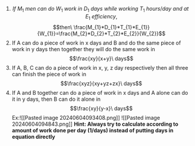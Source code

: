 1. $$If\ M_{1}\ men\ can\ do\ W_{1}\ work\ in\ D_{1}\ days\ while\ working\ T_{1}\ hours/day\ and\ at\ E_{1}\ efficiency,$$ $$then\ \frac{M_{1}*D_{1}*T_{1}*E_{1}}{W_{1}}=\frac{M_{2}*D_{2}*T_{2}*E_{2}}{W_{2}}$$
2.  If A can do a piece of work in x days and B and do the same piece of work in y days then together they will do the same work in $$\frac{xy}{x+y}\ days$$
3. If A, B, C can do a piece of work in x, y, z day respectively then all three can finish the piece of work in $$\frac{xyz}{xy+yz+zx}\ days$$
4. If A and B together can do a piece of work in x days and A alone can do it in y days, then B can do it alone in $$\frac{xy}{y-x}\ days$$
	Ex:![[Pasted image 20240604093408.png]]
	 ![[Pasted image 20240604094843.png]]
	 **Hint: Always try to calculate according to amount of work done per day (1/days) instead of putting days in equation directly**
	 